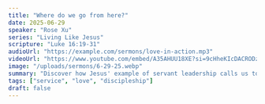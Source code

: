 ```yaml
---
title: "Where do we go from here?"
date: 2025-06-29
speaker: "Rose Xu"
series: "Living Like Jesus"
scripture: "Luke 16:19-31"
audioUrl: "https://example.com/sermons/love-in-action.mp3"
videoUrl: "https://www.youtube.com/embed/A35AHUU18XE?si=9cHheKIcDACRODzx"
image: "/uploads/sermons/6-29-25.webp"
summary: "Discover how Jesus' example of servant leadership calls us to love others through practical acts of service and sacrifice."
tags: ["service", "love", "discipleship"]
draft: false
---
```


